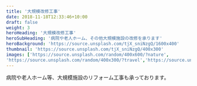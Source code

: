 ```yaml
---
title: '大規模改修工事'
date: 2018-11-18T12:33:46+10:00
draft: false
weight: 3
heroHeading: '大規模改修工事'
heroSubHeading: '病院や老人ホーム、その他大規模施設の改修を承ります'
heroBackground: 'https://source.unsplash.com/tjX_sniNzgQ/1600x400'
thumbnail: 'https://source.unsplash.com/tjX_sniNzgQ/400x300'
images: ['https://source.unsplash.com/random/400x600/?nature',
'https://source.unsplash.com/random/400x300/?travel','https://source.unsplash.com/random/400x300/?architecture','https://source.unsplash.com/random/400x600/?buildings','https://source.unsplash.com/random/400x300/?city','https://source.unsplash.com/random/400x600/?business']
---
```


病院や老人ホーム等、大規模施設のリフォーム工事も承っております。
